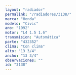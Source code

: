 ```yaml
---
layout: "radiador"
permalink: "/radiadores/3138/"
marca: "Honda"
modelo: "Civic"
ano: "1992"
motor: "L4 1.5 1.6"
transmision: "Automática"
parte: "432352"
clima: "Con clima"
alto: "13 3/4"
ancho: "13 3/4"
observaciones: ""
id: "3138"
---
```


